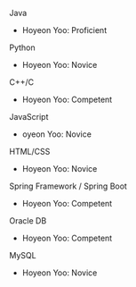 Java
- Hoyeon Yoo: Proficient 
  
Python
- Hoyeon Yoo: Novice 
  
C++/C
- Hoyeon Yoo: Competent
  
JavaScript
 - oyeon Yoo: Novice 
  
HTML/CSS
- Hoyeon Yoo: Novice 
  
Spring Framework / Spring Boot
- Hoyeon Yoo: Competent
  
Oracle DB
- Hoyeon Yoo: Competent
  
MySQL
- Hoyeon Yoo: Novice

